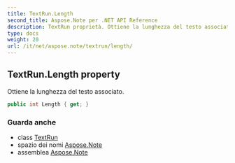 ```yaml
---
title: TextRun.Length
second_title: Aspose.Note per .NET API Reference
description: TextRun proprietà. Ottiene la lunghezza del testo associato.
type: docs
weight: 20
url: /it/net/aspose.note/textrun/length/
---
```

## TextRun.Length property

Ottiene la lunghezza del testo associato.

```csharp
public int Length { get; }
```

### Guarda anche

* class [TextRun](../)
* spazio dei nomi [Aspose.Note](../../textrun/)
* assemblea [Aspose.Note](../../../)


